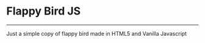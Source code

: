 # Flappy Bird JS
-------------------

Just a simple copy of flappy bird made in HTML5 and Vanilla Javascript
